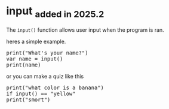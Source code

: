 # input <sub>added in 2025.2</sub>

The `input()` function allows user input when the program is ran.

heres a simple example.


<pre>print("What's your name?")
var name = input()
print(name)</pre>

or you can make a quiz like this

<pre>print("what color is a banana")
if input() == "yellow"
print("smort")</pre>
